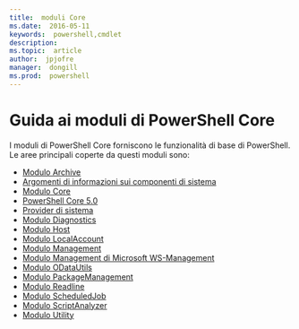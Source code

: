 ```yaml
---
title:  moduli Core
ms.date:  2016-05-11
keywords:  powershell,cmdlet
description:  
ms.topic:  article
author:  jpjofre
manager:  dongill
ms.prod:  powershell
---
```


#  Guida ai moduli di PowerShell Core

I moduli di PowerShell Core forniscono le funzionalità di base di PowerShell.
Le aree principali coperte da questi moduli sono:

-  [Modulo Archive](core-modules/Microsoft.PowerShell.Archive-Module.md)
-  [Argomenti di informazioni sui componenti di sistema](core-modules/Windows-PowerShell-Core-About-Topics.md)
-  [Modulo Core](core-modules/Microsoft.PowerShell.Core-Module.md)
-  [PowerShell Core 5.0](core-modules/Windows-PowerShell-5.0.md)
-  [Provider di sistema](core-modules/Windows-PowerShell-Core-Providers.md)
-  [Modulo Diagnostics](core-modules/Microsoft.PowerShell.Diagnostics-Module.md)
-  [Modulo Host](core-modules/Microsoft.PowerShell.Host-Module.md)
-  [Modulo LocalAccount](core-modules/PSLocalAccount5-Module.md)
-  [Modulo Management](core-modules/Microsoft.PowerShell.Management-Module.md)
-  [Modulo Management di Microsoft WS-Management](core-modules/Microsoft.WSMan.Management-Module.md)
-  [Modulo ODataUtils](core-modules/Microsoft.PowerShell.ODataUtils-Module.md)
-  [Modulo PackageManagement](core-modules/PackageManagement-Module.md)
-  [Modulo Readline](core-modules/PSReadline-Module.md)
-  [Modulo ScheduledJob](core-modules/PSScheduledJob-Module.md)
-  [Modulo ScriptAnalyzer](core-modules/PSScriptAnalyzer-Module.md)
-  [Modulo Utility](core-modules/Microsoft.PowerShell.Utility-Module.md)



<!--HONumber=May16_HO2-->



